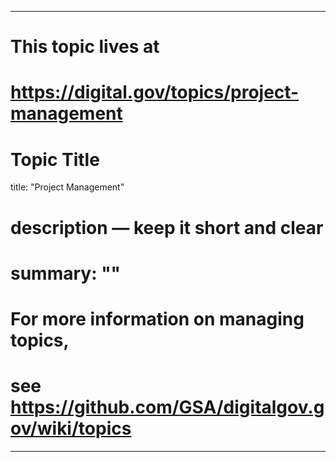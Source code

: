
---
# This topic lives at
# https://digital.gov/topics/project-management

# Topic Title
title: "Project Management"

# description — keep it short and clear
# summary: ""


# For more information on managing topics,
# see https://github.com/GSA/digitalgov.gov/wiki/topics
---